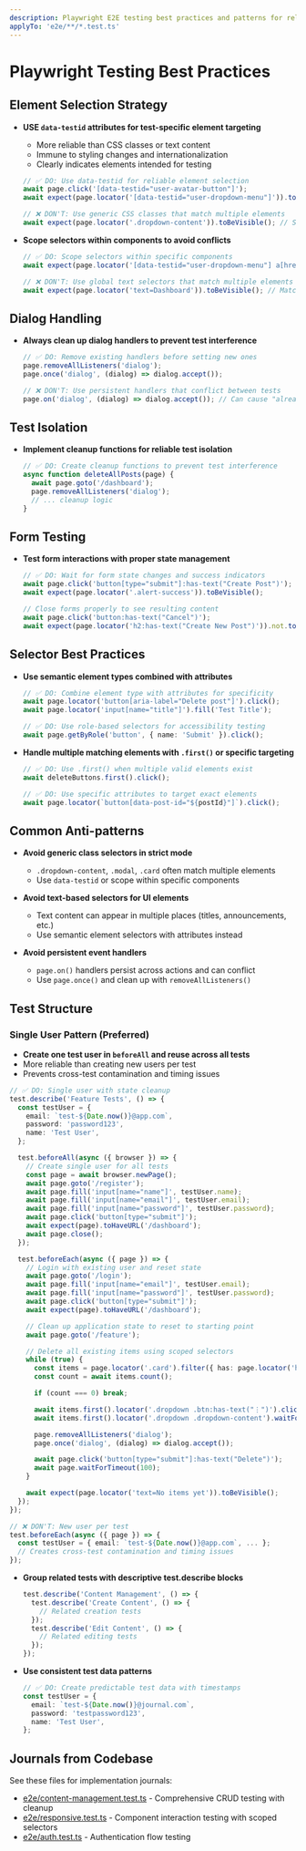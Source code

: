 ```yaml
---
description: Playwright E2E testing best practices and patterns for reliable test automation
applyTo: 'e2e/**/*.test.ts'
---
```


# Playwright Testing Best Practices

## Element Selection Strategy

- **USE `data-testid` attributes for test-specific element targeting**
  - More reliable than CSS classes or text content
  - Immune to styling changes and internationalization
  - Clearly indicates elements intended for testing

  ```typescript
  // ✅ DO: Use data-testid for reliable element selection
  await page.click('[data-testid="user-avatar-button"]');
  await expect(page.locator('[data-testid="user-dropdown-menu"]')).toBeVisible();

  // ❌ DON'T: Use generic CSS classes that match multiple elements
  await expect(page.locator('.dropdown-content')).toBeVisible(); // Strict mode violation!
  ```

- **Scope selectors within components to avoid conflicts**

  ```typescript
  // ✅ DO: Scope selectors within specific components
  await expect(page.locator('[data-testid="user-dropdown-menu"] a[href="/dashboard"]')).toBeVisible();

  // ❌ DON'T: Use global text selectors that match multiple elements
  await expect(page.locator('text=Dashboard')).toBeVisible(); // Matches page title AND link
  ```

## Dialog Handling

- **Always clean up dialog handlers to prevent test interference**

  ```typescript
  // ✅ DO: Remove existing handlers before setting new ones
  page.removeAllListeners('dialog');
  page.once('dialog', (dialog) => dialog.accept());

  // ❌ DON'T: Use persistent handlers that conflict between tests
  page.on('dialog', (dialog) => dialog.accept()); // Can cause "already handled" errors
  ```

## Test Isolation

- **Implement cleanup functions for reliable test isolation**
  ```typescript
  // ✅ DO: Create cleanup functions to prevent test interference
  async function deleteAllPosts(page) {
    await page.goto('/dashboard');
    page.removeAllListeners('dialog');
    // ... cleanup logic
  }
  ```

## Form Testing

- **Test form interactions with proper state management**

  ```typescript
  // ✅ DO: Wait for form state changes and success indicators
  await page.click('button[type="submit"]:has-text("Create Post")');
  await expect(page.locator('.alert-success')).toBeVisible();

  // Close forms properly to see resulting content
  await page.click('button:has-text("Cancel")');
  await expect(page.locator('h2:has-text("Create New Post")')).not.toBeVisible();
  ```

## Selector Best Practices

- **Use semantic element types combined with attributes**

  ```typescript
  // ✅ DO: Combine element type with attributes for specificity
  await page.locator('button[aria-label="Delete post"]').click();
  await page.locator('input[name="title"]').fill('Test Title');

  // ✅ DO: Use role-based selectors for accessibility testing
  await page.getByRole('button', { name: 'Submit' }).click();
  ```

- **Handle multiple matching elements with `.first()` or specific targeting**

  ```typescript
  // ✅ DO: Use .first() when multiple valid elements exist
  await deleteButtons.first().click();

  // ✅ DO: Use specific attributes to target exact elements
  await page.locator(`button[data-post-id="${postId}"]`).click();
  ```

## Common Anti-patterns

- **Avoid generic class selectors in strict mode**
  - `.dropdown-content`, `.modal`, `.card` often match multiple elements
  - Use `data-testid` or scope within specific components

- **Avoid text-based selectors for UI elements**
  - Text content can appear in multiple places (titles, announcements, etc.)
  - Use semantic element selectors with attributes instead

- **Avoid persistent event handlers**
  - `page.on()` handlers persist across actions and can conflict
  - Use `page.once()` and clean up with `removeAllListeners()`

## Test Structure

### Single User Pattern (Preferred)

- **Create one test user in `beforeAll` and reuse across all tests**
- More reliable than creating new users per test
- Prevents cross-test contamination and timing issues

```typescript
// ✅ DO: Single user with state cleanup
test.describe('Feature Tests', () => {
  const testUser = {
    email: `test-${Date.now()}@app.com`,
    password: 'password123',
    name: 'Test User',
  };

  test.beforeAll(async ({ browser }) => {
    // Create single user for all tests
    const page = await browser.newPage();
    await page.goto('/register');
    await page.fill('input[name="name"]', testUser.name);
    await page.fill('input[name="email"]', testUser.email);
    await page.fill('input[name="password"]', testUser.password);
    await page.click('button[type="submit"]');
    await expect(page).toHaveURL('/dashboard');
    await page.close();
  });

  test.beforeEach(async ({ page }) => {
    // Login with existing user and reset state
    await page.goto('/login');
    await page.fill('input[name="email"]', testUser.email);
    await page.fill('input[name="password"]', testUser.password);
    await page.click('button[type="submit"]');
    await expect(page).toHaveURL('/dashboard');

    // Clean up application state to reset to starting point
    await page.goto('/feature');

    // Delete all existing items using scoped selectors
    while (true) {
      const items = page.locator('.card').filter({ has: page.locator('h3') });
      const count = await items.count();

      if (count === 0) break;

      await items.first().locator('.dropdown .btn:has-text("⋮")').click();
      await items.first().locator('.dropdown .dropdown-content').waitFor({ state: 'visible' });

      page.removeAllListeners('dialog');
      page.once('dialog', (dialog) => dialog.accept());

      await page.click('button[type="submit"]:has-text("Delete")');
      await page.waitForTimeout(100);
    }

    await expect(page.locator('text=No items yet')).toBeVisible();
  });
});

// ❌ DON'T: New user per test
test.beforeEach(async ({ page }) => {
  const testUser = { email: `test-${Date.now()}@app.com`, ... };
  // Creates cross-test contamination and timing issues
});
```

- **Group related tests with descriptive test.describe blocks**

  ```typescript
  test.describe('Content Management', () => {
    test.describe('Create Content', () => {
      // Related creation tests
    });
    test.describe('Edit Content', () => {
      // Related editing tests
    });
  });
  ```

- **Use consistent test data patterns**
  ```typescript
  // ✅ DO: Create predictable test data with timestamps
  const testUser = {
    email: `test-${Date.now()}@journal.com`,
    password: 'testpassword123',
    name: 'Test User',
  };
  ```

## Journals from Codebase

See these files for implementation journals:

- [e2e/content-management.test.ts](mdc:e2e/content-management.test.ts) - Comprehensive CRUD testing with cleanup
- [e2e/responsive.test.ts](mdc:e2e/responsive.test.ts) - Component interaction testing with scoped selectors
- [e2e/auth.test.ts](mdc:e2e/auth.test.ts) - Authentication flow testing
